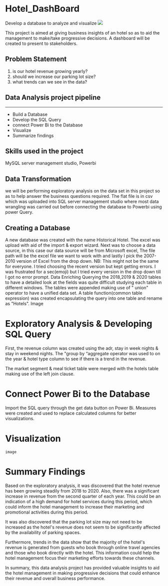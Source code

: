 # Hotel_DashBoard
Develop a database to analyze and visualize 
![](hotel_image)


This project is aimed at giving business insights of an hotel so as to aid the management to make/take progressive decisions. 
A dashboard will be created to present to stakeholders.

## Problem Statement 
1. is our hotel revenue growing yearly?
2. should we increase our parking lot size?
3. what trends can we see in the data?

## Data Analysis project pipeline
 ----
* Build a Database
* Develop the SQL Query
* connect Power Bi to the Database
* Visualize
* Summarize findings

## Skills used in the project
 MySQL server management studio, Powerbi 

## Data Transformation
   we will be performing exploratory analysis on the data set in this project so as to help answer the business questions required. The flat file is in csv which was uploaded into SQL server management studio where most data wrangling  was carried out before connecting the database to Powerbi using power Query.

## Creating a Database
A new database was created with the name Historical Hotel.
The excel was upload with aid of the import & export wizard.
Next was to choose a data source, in this case our data source will be from Microsoft excel, The file path will be the excel file we want to work with and lastly I pick the 2007-2010 version of Excel from the drop down. 
NB: This might not be the same for everyone. I tried choosing the recent version but kept getting errors. I was frustrated for a sec(emoji) but I tried every version in the drop down till I got no error prompt.
Data Enriching
Querying the 2018,2019 & 2020 tables to have a detailed look at the fields was quite difficult studying each table in different windows. The tables were appended making use of " union" operator to have a unified data set. 
A table function(common table expression) was created encapsulating the query into one table and rename as "Hotels".
Image

# Exploratory Analysis & Developing SQL Query
First, the revenue column was created using the adr, stay in week nights & stay in weekend nights.
The "group by “aggregate operator was used to on the year & hotel type column to see if there is a trend in the revenue. 

The market segment & meal ticket table were merged with the hotels table making use of the left join clause. 

# Connect Power Bi to the Database 
 
Import the SQL query through the get data button on Power Bi. 
Measures were created and used to replace calculated columns for better visualizations. 

# Visualization 
	image
# Summary Findings

Based on the exploratory analysis, it was discovered that the hotel revenue has been growing steadily from 2018 to 2020. Also, there was a significant increase in revenue from the second quarter of each year. This could be an indication of a high demand for hotel services during this period, which could inform the hotel management to increase their marketing and promotional activities during this period.

It was also discovered that the parking lot size may not need to be increased as the hotel's revenue does not seem to be significantly affected by the availability of parking spaces.

Furthermore, trends in the data show that the majority of the hotel's revenue is generated from guests who book through online travel agencies and those who book directly with the hotel. This information could help the hotel management focus their marketing efforts towards these channels.

In summary, this data analysis project has provided valuable insights to aid the hotel management in making progressive decisions that could enhance their revenue and overall business performance.


